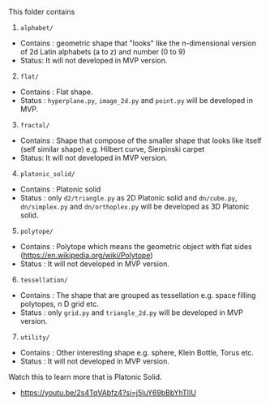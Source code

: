This folder contains 
1.  `alphabet/`
-   Contains : geometric shape that "looks" like the n-dimensional version of 2d Latin alphabets (a to z) and number (0 to 9)
-   Status: It will not developed in MVP version.
2.  `flat/`
-   Contains : Flat shape.
-   Status : `hyperplane.py`, `image_2d.py` and `point.py` will be developed in MVP.
3.  `fractal/`
-   Contains : Shape that compose of the smaller shape that looks like itself (self similar shape) e.g. Hilbert curve, Sierpinski carpet
-   Status: It will not developed in MVP version.
4.  `platonic_solid/`
-   Contains : Platonic solid
-   Status : only `d2/triangle.py` as 2D Platonic solid and `dn/cube.py`, `dn/simplex.py` and `dn/orthoplex.py` will be developed as 3D Platonic solid.
5.  `polytope/`
-   Contains : Polytope which means the geometric object with flat sides (https://en.wikipedia.org/wiki/Polytope)
-   Status : It will not developed in MVP version.
6.  `tessellation/`
-   Contains : The shape that are grouped as tessellation e.g. space filling polytopes, n D grid etc.
-   Status : only `grid.py` and `triangle_2d.py` will be developed in MVP version.
7.  `utility/`
-   Contains : Other interesting shape e.g. sphere, Klein Bottle, Torus etc.
-   Status : It will not developed in MVP version.

Watch this to learn more that is Platonic Solid.
-   https://youtu.be/2s4TqVAbfz4?si=j5luY69bBbYhTIIU

